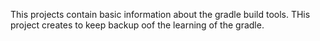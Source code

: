This projects contain basic information about the gradle build tools.
THis project creates to keep backup oof the learning of the gradle.
